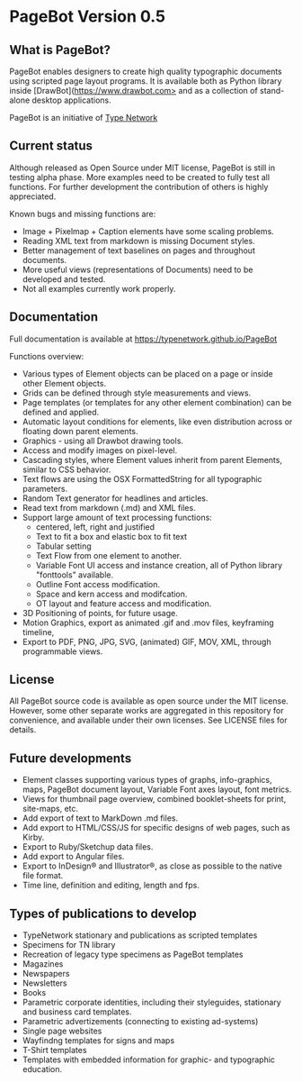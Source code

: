 # PageBot Version 0.5

## What is PageBot?

PageBot enables designers to create high quality typographic documents using scripted page layout programs. 
It is available both as Python library inside [DrawBot](https://www.drawbot.com> and as a collection of stand-alone desktop applications. 

PageBot is an initiative of [Type Network](https:/typenetwork.com)

## Current status

Although released as Open Source under MIT license, PageBot is still in testing alpha phase. 
More examples need to be created to fully test all functions. 
For further development the contribution of others is highly appreciated.

Known bugs and missing functions are:

* Image + Pixelmap + Caption elements have some scaling problems.
* Reading XML text from markdown is missing Document styles.
* Better management of text baselines on pages and throughout documents.
* More useful views (representations of Documents) need to be developed and tested.
* Not all examples currently work properly.

## Documentation

Full documentation is available at <https://typenetwork.github.io/PageBot>

Functions overview:

* Various types of Element objects can be placed on a page or inside other Element objects.
* Grids can be defined through style measurements and views.
* Page templates (or templates for any other element combination) can be defined and applied.
* Automatic layout conditions for elements, like even distribution across or floating down parent elements.
* Graphics - using all Drawbot drawing tools.
* Access and modify images on pixel-level.
* Cascading styles, where Element values inherit from parent Elements, similar to CSS behavior.   
* Text flows are using the OSX FormattedString for all typographic parameters.
* Random Text generator for headlines and articles.
* Read text from markdown (.md) and XML files.
* Support large amount of text processing functions:
   * centered, left, right and justified
   * Text to fit a box and elastic box to fit text
   * Tabular setting
   * Text Flow from one element to another. 
   * Variable Font UI access and instance creation, all of Python library "fonttools" available.
   * Outline Font access modification.
   * Space and kern access and modifcation.
   * OT layout and feature access and modification.
* 3D Positioning of points, for future usage.
* Motion Graphics, export as animated .gif and .mov files, keyframing timeline, 
* Export to PDF, PNG, JPG, SVG, (animated) GIF, MOV, XML, through programmable views.

## License

All PageBot source code is available as open source under the MIT license. 
However, some other separate works are aggregated in this repository for convenience, and available under their own licenses. 
See LICENSE files for details. 

## Future developments

* Element classes supporting various types of graphs, info-graphics, maps, PageBot document layout, Variable Font axes layout, font metrics.
* Views for thumbnail page overview, combined booklet-sheets for print, site-maps, etc.
* Add export of text to MarkDown .md files.
* Add export to HTML/CSS/JS for specific designs of web pages, such as Kirby.
* Export to Ruby/Sketchup data files.
* Add export to Angular files.
* Export to InDesign® and Illustrator®, as close as possible to the native file format.
* Time line, definition and editing, length and fps.

## Types of publications to develop

* TypeNetwork stationary and publications as scripted templates
* Specimens for TN library
* Recreation of legacy type specimens as PageBot templates
* Magazines
* Newspapers
* Newsletters
* Books
* Parametric corporate identities, including their styleguides, stationary and business card templates.
* Parametric advertizements (connecting to existing ad-systems)
* Single page websites
* Wayfindng templates for signs and maps
* T-Shirt templates
* Templates with embedded information for graphic- and typographic education.
